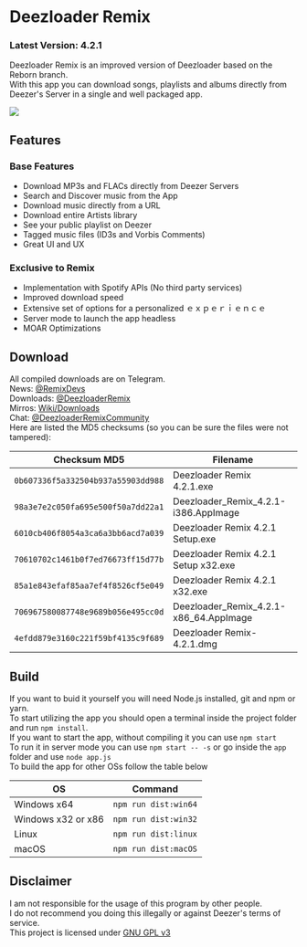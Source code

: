 # Deezloader Remix
### Latest Version: 4.2.1
Deezloader Remix is an improved version of Deezloader based on the Reborn branch.<br/>
With this app you can download songs, playlists and albums directly from Deezer's Server in a single and well packaged app.

![](https://i.imgur.com/NeOg9YU.png)
## Features
### Base Features
* Download MP3s and FLACs directly from Deezer Servers
* Search and Discover music from the App
* Download music directly from a URL
* Download entire Artists library
* See your public playlist on Deezer
* Tagged music files (ID3s and Vorbis Comments)
* Great UI and UX

### Exclusive to Remix
* Implementation with Spotify APIs (No third party services)
* Improved download speed
* Extensive set of options for a personalized ｅｘｐｅｒｉｅｎｃｅ
* Server mode to launch the app headless
* MOAR Optimizations

## Download
All compiled downloads are on Telegram.<br>
News: [@RemixDevs](https://t.me/RemixDevs)<br>
Downloads: [@DeezloaderRemix](https://t.me/DeezloaderRemix)<br>
Mirros: [Wiki/Downloads](https://notabug.org/RemixDevs/DeezloaderRemix/wiki/Downloads)<br>
Chat: [@DeezloaderRemixCommunity](https://t.me/DeezloaderRemixCommunity)<br>
Here are listed the MD5 checksums (so you can be sure the files were not tampered):<br>

| Checksum MD5                       | Filename                               |
| ---------------------------------- | -------------------------------------- |
| `0b607336f5a332504b937a55903dd988` | Deezloader Remix 4.2.1.exe             |
| `98a3e7e2c050fa695e500f50a7dd22a1` | Deezloader_Remix_4.2.1-i386.AppImage   |
| `6010cb406f8054a3ca6a3bb6acd7a039` | Deezloader Remix 4.2.1 Setup.exe       |
| `70610702c1461b0f7ed76673ff15d77b` | Deezloader Remix 4.2.1 Setup x32.exe   |
| `85a1e843efaf85aa7ef4f8526cf5e049` | Deezloader Remix 4.2.1 x32.exe         |
| `706967580087748e9689b056e495cc0d` | Deezloader_Remix_4.2.1-x86_64.AppImage |
| `4efdd879e3160c221f59bf4135c9f689` | Deezloader Remix-4.2.1.dmg             |

## Build
If you want to buid it yourself you will need Node.js installed, git and npm or yarn.<br/>
To start utilizing the app you should open a terminal inside the project folder and run `npm install`.<br/>
If you want to start the app, without compiling it you can use `npm start`<br/>
To run it in server mode you can use `npm start -- -s` or go inside the `app` folder and use `node app.js`<br/>
To build the app for other OSs follow the table below

| OS                 | Command              |
| ------------------ | -------------------- |
| Windows x64        | `npm run dist:win64` |
| Windows x32 or x86 | `npm run dist:win32` |
| Linux              | `npm run dist:linux` |
| macOS              | `npm run dist:macOS` |

## Disclaimer
I am not responsible for the usage of this program by other people.<br/>
I do not recommend you doing this illegally or against Deezer's terms of service.<br/>
This project is licensed under [GNU GPL v3](https://www.gnu.org/licenses/gpl-3.0.html)
